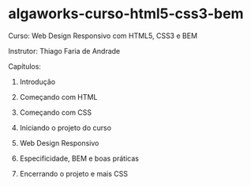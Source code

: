 # algaworks-curso-html5-css3-bem

Curso: Web Design Responsivo com HTML5, CSS3 e BEM

Instrutor: Thiago Faria de Andrade

Capítulos:

1. Introdução

2. Começando com HTML

3. Começando com CSS

4. Iniciando o projeto do curso

5. Web Design Responsivo

6. Especificidade, BEM e boas práticas

7. Encerrando o projeto e mais CSS
